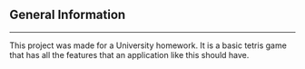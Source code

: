 ## General Information
***
This project was made for a University homework. It is a basic tetris game that has all the features that an application like this should have.
